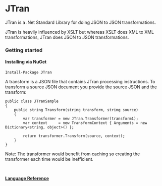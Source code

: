 # JTran
   JTran is a .Net Standard Library for doing JSON to JSON transformations.

   JTran is heavily influenced by XSLT but whereas XSLT does XML to XML transformations, JTran does JSON to JSON transformations.

### Getting started

#### Installing via NuGet

    Install-Package JTran


A transform is a JSON file that contains JTran processing instructions. To transform a source JSON document you provide the source JSON and the transform:


    public class JTranSample
    {
        public string Transform(string transform, string source)
        {
            var transformer = new JTran.Transformer(transform1);
            var context     = new TransformContext { Arguments = new Dictionary<string, object>() };

            return transformer.Transform(source, context);
        }
    }

Note: The transformer would benefit from caching so creating the transformer each time would be inefficient.
    
<br>

<strong>[Language Reference](docs/reference.md)</strong>
